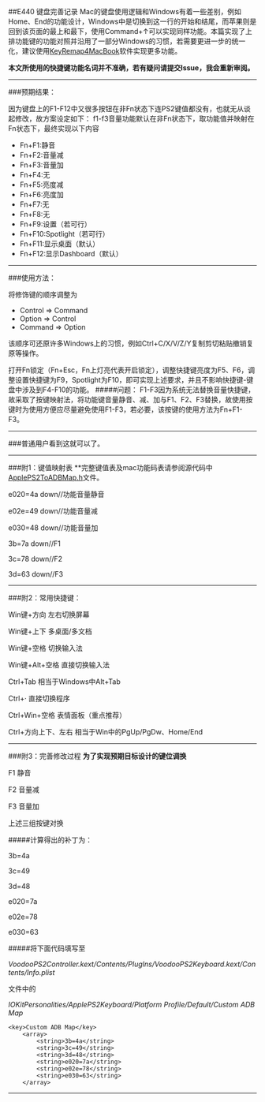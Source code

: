 ##E440 键盘完善记录
Mac的键盘使用逻辑和Windows有着一些差别，例如Home、End的功能设计，Windows中是切换到这一行的开始和结尾，而苹果则是回到该页面的最上和最下，使用Command+↑可以实现同样功能。本篇实现了上排功能键的功能对照并沿用了一部分Windows的习惯，若需要更进一步的统一化，建议使用[KeyRemap4MacBook](http://pqrs.org/macosx/keyremap4macbook)软件实现更多功能。

**本文所使用的快捷键功能名词并不准确，若有疑问请提交Issue，我会重新审阅。**

---

###预期结果：

因为键盘上的F1-F12中又很多按钮在非Fn状态下连PS2键值都没有，也就无从谈起修改，故方案设定如下：
f1-f3音量功能默认在非Fn状态下，取功能值并映射在Fn状态下，最终实现以下内容

* Fn+F1:静音
* Fn+F2:音量减
* Fn+F3:音量加
* Fn+F4:无
* Fn+F5:亮度减
* Fn+F6:亮度加
* Fn+F7:无
* Fn+F8:无
* Fn+F9:设置（若可行）
* Fn+F10:Spotlight（若可行）
* Fn+F11:显示桌面（默认）
* Fn+F12:显示Dashboard（默认）

---

###使用方法：

将修饰键的顺序调整为

* Control => Command
* Option  => Control
* Command => Option

该顺序可还原许多Windows上的习惯，例如Ctrl+C/X/V/Z/Y复制剪切粘贴撤销复原等操作。

打开Fn锁定（Fn+Esc，Fn上灯亮代表开启锁定），调整快捷键亮度为F5、F6，调整设置快捷键为F9，Spotlight为F10，即可实现上述要求，并且不影响快捷键-键盘中涉及到F4-F10的功能。
#####问题：
F1-F3因为系统无法替换音量快捷键，故采取了按键映射法，将功能键音量静音、减、加与F1、F2、F3替换，故使用按键时为使用方便应尽量避免使用F1-F3，若必要，该按键的使用方法为Fn+F1-F3。

---

###普通用户看到这就可以了。

---

###附1：键值映射表
**完整键值表及mac功能码表请参阅源代码中[ApplePS2ToADBMap.h](https://github.com/RehabMan/OS-X-Voodoo-PS2-Controller/blob/master/VoodooPS2Keyboard/ApplePS2ToADBMap.h)文件。

e020=4a down//功能音量静音

e02e=49 down//功能音量减

e030=48 down//功能音量加

3b=7a down//F1

3c=78 down//F2

3d=63 down//F3

---

###附2：常用快捷键：

Win键+方向 左右切换屏幕

Win键+上下 多桌面/多文档

Win键+空格 切换输入法

Win键+Alt+空格 直接切换输入法

Ctrl+Tab 相当于Windows中Alt+Tab

Ctrl+· 直接切换程序

Ctrl+Win+空格 表情面板（重点推荐）

Ctrl+方向上下、左右 相当于Win中的PgUp/PgDw、Home/End

---
###附3：完善修改过程
**为了实现预期目标设计的键位调换**

F1  静音

F2  音量减

F3  音量加

上述三组按键对换

#####计算得出的补丁为：

3b=4a

3c=49

3d=48

e020=7a

e02e=78

e030=63

#####将下面代码填写至

_VoodooPS2Controller.kext/Contents/PlugIns/VoodooPS2Keyboard.kext/Contents/Info.plist_

文件中的

_IOKitPersonalities/ApplePS2Keyboard/Platform Profile/Default/Custom ADB Map_

	<key>Custom ADB Map</key>
		<array>
			<string>3b=4a</string>
			<string>3c=49</string>
			<string>3d=48</string>
			<string>e020=7a</string>
			<string>e02e=78</string>
			<string>e030=63</string>
		</array>

---

